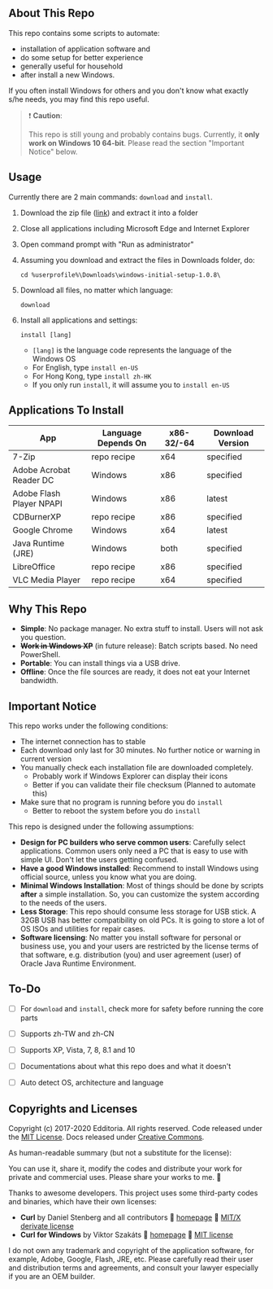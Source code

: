 ## About This Repo

This repo contains some scripts to automate:

- installation of application software and
- do some setup for better experience
- generally useful for household
- after install a new Windows.

If you often install Windows for others and you don't know what exactly s/he needs, you may find this repo useful.

> :exclamation: **Caution**:
>
> This repo is still young and probably contains bugs.
> Currently, it **only work on Windows 10 64-bit**.
> Please read the section "Important Notice" below.


## Usage

Currently there are 2 main commands: `download` and `install`.

1. Download the zip file ([link][zip-link]) and extract it into a folder
1. Close all applications including Microsoft Edge and Internet Explorer
1. Open command prompt with "Run as administrator"
1. Assuming you download and extract the files in Downloads folder, do:

	```
	cd %userprofile%\Downloads\windows-initial-setup-1.0.8\
	```

1. Download all files, no matter which language:

	```
	download
	```

1. Install all applications and settings:

	```
	install [lang]
	```

	- `[lang]` is the language code represents the language of the Windows OS
	- For English, type `install en-US`
	- For Hong Kong, type `install zh-HK`
	- If you only run `install`, it will assume you to `install en-US`


## Applications To Install

| App | Language Depends On | x86-32/-64 | Download Version |
| --- | ------------------- | ---------- | ---------------- |
| 7-Zip                    | repo recipe | x64  | specified |
| Adobe Acrobat Reader DC  | Windows     | x86  | specified |
| Adobe Flash Player NPAPI | Windows     | x86  | latest    |
| CDBurnerXP               | repo recipe | x86  | specified |
| Google Chrome            | Windows     | x64  | latest    |
| Java Runtime (JRE)       | Windows     | both | specified |
| LibreOffice              | repo recipe | x86  | specified |
| VLC Media Player         | repo recipe | x64  | specified |


## Why This Repo

- **Simple**: No package manager. No extra stuff to install. Users will not ask you question.
- ~~**Work in Windows XP**~~ (in future release): Batch scripts based. No need PowerShell.
- **Portable**: You can install things via a USB drive.
- **Offline**: Once the file sources are ready, it does not eat your Internet bandwidth.


## Important Notice

This repo works under the following conditions:

- The internet connection has to stable
- Each download only last for 30 minutes. No further notice or warning in current version
- You manually check each installation file are downloaded completely.
	- Probably work if Windows Explorer can display their icons
	- Better if you can validate their file checksum (Planned to automate this)
- Make sure that no program is running before you do `install`
	- Better to reboot the system before you do `install`


This repo is designed under the following assumptions:

- **Design for PC builders who serve common users**: Carefully select applications. Common users only need a PC that is easy to use with simple UI. Don't let the users getting confused.
- **Have a good Windows installed**: Recommend to install Windows using official source, unless you know what you are doing.
- **Minimal Windows Installation**: Most of things should be done by scripts **after** a simple installation. So, you can customize the system according to the needs of the users.
- **Less Storage**: This repo should consume less storage for USB stick. A 32GB USB has better compatibility on old PCs. It is going to store a lot of OS ISOs and utilities for repair cases.
- **Software licensing**: No matter you install software for personal or business use, you and your users are restricted by the license terms of that software, e.g. distribution (you) and user agreement (user) of Oracle Java Runtime Environment.


## To-Do

- [ ] For `download` and `install`, check more for safety before running the core parts
- [ ] Supports zh-TW and zh-CN
- [ ] Supports XP, Vista, 7, 8, 8.1 and 10
- [ ] Documentations about what this repo does and what it doesn't
- [ ] Auto detect OS, architecture and language


## Copyrights and Licenses

Copyright (c) 2017-2020 Edditoria. All rights reserved. Code released under the [MIT License](LICENSE.txt). Docs released under [Creative Commons](https://creativecommons.org/licenses/by/4.0/).

As human-readable summary (but not a substitute for the license):

You can use it, share it, modify the codes and distribute your work for private and commercial uses. Please share your works to me. :pizza:

Thanks to awesome developers. This project uses some third-party codes and binaries, which have their own licenses:

- **Curl** by Daniel Stenberg and all contributors :beer: [homepage](https://curl.haxx.se/) :beer: [MIT/X derivate license](https://curl.haxx.se/docs/copyright.html)
- **Curl for Windows** by Viktor Szakáts :beer: [homepage](https://github.com/curl/curl-for-win) :beer: [MIT license](https://github.com/curl/curl-for-win/blob/master/LICENSE.md)

I do not own any trademark and copyright of the application software, for example, Adobe, Google, Flash, JRE, etc. Please carefully read their user and distribution terms and agreements, and consult your lawyer especially if you are an OEM builder.


[this-repo]: https://github.com/Edditoria/windows-initial-setup/
[zip-link]: https://github.com/Edditoria/windows-initial-setup/releases/latest
